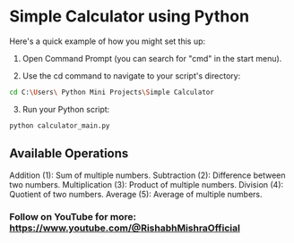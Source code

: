 # Simple Calculator using Python

Here's a quick example of how you might set this up:

1. Open Command Prompt (you can search for "cmd" in the start menu).

2. Use the cd command to navigate to your script's directory:
```bash
cd C:\Users\ Python Mini Projects\Simple Calculator
```
3. Run your Python script:
```bash
python calculator_main.py
```

## Available Operations

Addition (1): Sum of multiple numbers. 
Subtraction (2): Difference between two numbers.
Multiplication (3): Product of multiple numbers. 
Division (4): Quotient of two numbers. 
Average (5): Average of multiple numbers.

### Follow on YouTube for more:  https://www.youtube.com/@RishabhMishraOfficial 
